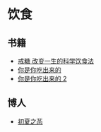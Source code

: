 # 饮食

## 书籍

- [戒糖 改变一生的科学饮食法](https://book.douban.com/subject/35219154/)
- [你是你吃出来的](https://book.douban.com/subject/27590675/)
- [你是你吃出来的 2](https://book.douban.com/subject/35340053/)

## 博人

- [初夏之菡](https://www.zhihu.com/people/sprinny/answers)
